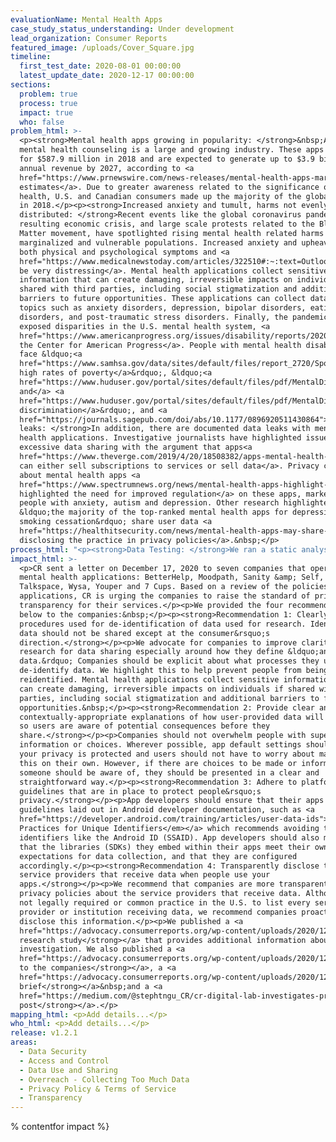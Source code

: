 ```yaml
---
evaluationName: Mental Health Apps
case_study_status_understanding: Under development
lead_organization: Consumer Reports
featured_image: /uploads/Cover_Square.jpg
timeline:
  first_test_date: 2020-08-01 00:00:00
  latest_update_date: 2020-12-17 00:00:00
sections:
  problem: true
  process: true
  impact: true
  who: false
problem_html: >-
  <p><strong>Mental health apps growing in popularity: </strong>&nbsp;App-based
  mental health counseling is a large and growing industry. These apps accounted
  for $587.9 million in 2018 and are expected to generate up to $3.9 billion in
  annual revenue by 2027, according to <a
  href="https://www.prnewswire.com/news-releases/mental-health-apps-market-accounted-for-us-587-9-mn-in-2018-and-is-expected-to-generate-a-revenue-of-us-3-918-40-mn-by-2027--at-a-growth-rate-of-23-7-from-2019--2027--300997559.html">some
  estimates</a>. Due to greater awareness related to the significance of mental
  health, U.S. and Canadian consumers made up the majority of the global market
  in 2018.</p><p><strong>Increased anxiety and tumult, harms not evenly
  distributed: </strong>Recent events like the global coronavirus pandemic, the
  resulting economic crisis, and large scale protests related to the Black Lives
  Matter movement, have spotlighted rising mental health related harms with
  marginalized and vulnerable populations. Increased anxiety and upheaval causes
  both physical and psychological symptoms and <a
  href="https://www.medicalnewstoday.com/articles/322510#:~:text=Outlook,health%20conditions%2C%20such%20as%20depression">can
  be very distressing</a>. Mental health applications collect sensitive
  information that can create damaging, irreversible impacts on individuals if
  shared with third parties, including social stigmatization and additional
  barriers to future opportunities. These applications can collect data around
  topics such as anxiety disorders, depression, bipolar disorders, eating
  disorders, and post-traumatic stress disorders. Finally, the pandemic has
  exposed disparities in the U.S. mental health system, <a
  href="https://www.americanprogress.org/issues/disability/reports/2020/09/10/490221/mental-health-care-severely-inequitable-came-coronavirus-crisis/">reported&nbsp;
  the Center for American Progress</a>. People with mental health disabilities
  face &ldquo;<a
  href="https://www.samhsa.gov/data/sites/default/files/report_2720/Spotlight-2720.html">disproportionately
  high rates of poverty</a>&rdquo;, &ldquo;<a
  href="https://www.huduser.gov/portal/sites/default/files/pdf/MentalDisabilities-FinalPaper.pdf">housing
  and</a> <a
  href="https://www.huduser.gov/portal/sites/default/files/pdf/MentalDisabilities-FinalPaper.pdf">employment
  discrimination</a>&rdquo;, and <a
  href="https://journals.sagepub.com/doi/abs/10.1177/0896920511430864">criminalization</a>.&nbsp;&nbsp;</p><p><strong>Data
  leaks: </strong>In addition, there are documented data leaks with mental
  health applications. Investigative journalists have highlighted issues around
  excessive data sharing with the argument that apps<a
  href="https://www.theverge.com/2019/4/20/18508382/apps-mental-health-smoking-cessation-data-sharing-privacy-facebook-google-advertising">
  can either sell subscriptions to services or sell data</a>. Privacy concerns
  about mental health apps <a
  href="https://www.spectrumnews.org/news/mental-health-apps-highlight-need-for-regulation/">have
  highlighted the need for improved regulation</a> on these apps, marketed to
  people with anxiety, autism and depression. Other research highlighted how
  &ldquo;the majority of the top-ranked mental health apps for depression and
  smoking cessation&rdquo; share user data <a
  href="https://healthitsecurity.com/news/mental-health-apps-may-share-user-data-without-clear-privacy-policies">without
  disclosing the practice in privacy policies</a>.&nbsp;</p>
process_html: "<p><strong>Data Testing: </strong>We ran a static analysis of each Android application. We also worked with <a target=\"_blank\" rel=\"noopener\" href=\"https://www.appcensus.io/\">AppCensus</a>, a company that analyzes app behavior for privacy and security issues, to do an automated analysis of the apps. This research process involved an inspection of the following items:</p><ul><li>Permissions: What access to data and features was requested, and what was actually used?</li><li>Third Party SDKs: What third-party software is bundled with the app when a user installs it, and what role does it play in app behavior?&nbsp;</li><li>Data recipients: Which entities (companies, services, etc.) receive information from the app, and which security and privacy methods / policies do they observe or not</li><li>Personal information: What identifiers (Android ID, Advertising ID, etc.) from the phone are transmitted by the app, and where are these identifiers sent?</li><li>We used the following Android app binaries:&nbsp;<ul><li><a href=\"https://play.google.com/store/apps/details?id=com.betterhelp\">BetterHelp version 1.63</a></li><li><a href=\"https://play.google.com/store/apps/details?id=de.moodpath.android\">MindDoc version 4.2.0</a></li><li><a href=\"https://play.google.com/store/apps/details?id=cc.moov.five\">Sanity &amp; Self version 3.0.6396</a></li><li><a href=\"https://play.google.com/store/apps/details?id=com.talkspace.talkspaceapp\">Talkspace version 3.30.80</a></li><li><a href=\"https://play.google.com/store/apps/details?id=bot.touchkin\">Wysa version 2.4.1</a></li><li>Youper version 8.04.000</li><li><a href=\" https://play.google.com/store/apps/details?id=com.sevencupsoftea.app\">7 Cups version 4.6.9</a></li></ul></li></ul><p><strong>Design analysis (UX + UI):</strong> The user experience, user interface design analysis involved a manual, thorough review of all of the user-interfacing elements of the applications. More specifically, the purpose of this work is to:&nbsp;</p><ul><li>Show how the company empowers and informs users, in support of and/or beyond what they say in the documents (Terms of Service and Privacy Policy)</li><li>Understand how the app works, who this is positioned to.</li><li>Understand how privacy / security are integrated and positioned (including privacy policy and terms of service documentation), including app defaults and permissions</li><li>Identify what the core components of the application featured are in order to do more testing, where necessary.&nbsp;</li><li>Identify areas for sensitive data collection, and potentially cross reference that with app data collection and 3rd party sharing happening simultaneously.</li><li>Capture which app permissions are requested, and if/when these permissions are accessed while using the app.</li><li>We used the following iOS app versions:<ul><li>BetterHelp: iOS app version 9.7</li><li>MindDoc: iOS app version 4.2.1</li><li>Sanity &amp; Self: iOS app version 3.0.6502.180</li><li>Talkspace: iOS app version 8.86.00</li><li>Wysa: iOS app version 5.7.4</li><li>Youper: iOS app version 9.00.000</li><li>7 Cups: iOS app version 4.6.9</li></ul></li></ul><p><strong>Policy review: </strong>Third, the team reviewed the privacy policy and terms of service documents of the applications.</p><ul><li>We referred to the following privacy policies:&nbsp;<ul><li><a href=\"https://www.betterhelp.com/privacy\_\">BetterHelp, updated on September 11, 2020</a></li><li><a href=\"https://mymoodpath.com/en/privacy-policy/\">MindDoc, no update date, reviewed on November 23, 2020</a></li><li><a href=\"https://www.sanityandself.com/privacy/\">Sanity &amp; Self, updated on January 31, 2020</a></li><li><a href=\"https://www.talkspace.com/public/privacy-policy\">Talkspace, updated on January 1, 2020</a></li><li><a href=\"https://legal.wysa.io/privacy-policy\">Wysa, updated on November 19, 2020</a></li><li><a href=\"https://www.youper.ai/privacy-policy\">Youper, updated on February 20, 2020</a></li><li><a href=\"https://www.7cups.com/Documents/PrivacyPolicy\">7 Cups, updated on May 15, 2020</a></li></ul></li></ul>"
impact_html: >-
  <p>CR sent a letter on December 17, 2020 to seven companies that operate
  mental health applications: BetterHelp, Moodpath, Sanity &amp; Self,
  Talkspace, Wysa, Youper and 7 Cups. Based on a review of the policies of these
  applications, CR is urging the companies to raise the standard of privacy and
  transparency for their services.</p><p>We provided the four recommendations
  below to the companies:&nbsp;</p><p><strong>Recommendation 1: Clearly explain
  procedures used for de-identification of data used for research. Identifiable
  data should not be shared except at the consumer&rsquo;s
  direction.</strong></p><p>We advocate for companies to improve clarity on
  research for data sharing especially around how they define &ldquo;anonymized
  data.&rdquo; Companies should be explicit about what processes they use to
  de-identify data. We highlight this to help prevent people from being
  reidentified. Mental health applications collect sensitive information that
  can create damaging, irreversible impacts on individuals if shared with third
  parties, including social stigmatization and additional barriers to future
  opportunities.&nbsp;</p><p><strong>Recommendation 2: Provide clear and
  contextually-appropriate explanations of how user-provided data will be used,
  so users are aware of potential consequences before they
  share.</strong></p><p>Companies should not overwhelm people with superfluous
  information or choices. Wherever possible, app default settings should be that
  your privacy is protected and users should not have to worry about managing
  this on their own. However, if there are choices to be made or information
  someone should be aware of, they should be presented in a clear and
  straightforward way.</p><p><strong>Recommendation 3: Adhere to platform
  guidelines that are in place to protect people&rsquo;s
  privacy.</strong></p><p>App developers should ensure that their apps meet the
  guidelines laid out in Android developer documentation, such as <a
  href="https://developer.android.com/training/articles/user-data-ids"><em>Best
  Practices for Unique Identifiers</em></a> which recommends avoiding the use of
  identifiers like the Android ID (SSAID). App developers should also make sure
  that the libraries (SDKs) they embed within their apps meet their own
  expectations for data collection, and that they are configured
  accordingly.</p><p><strong>Recommendation 4: Transparently disclose the
  service providers that receive data when people use your
  apps.</strong></p><p>We recommend that companies are more transparent in their
  privacy policies about the service providers that receive data. Although it is
  not legally required or common practice in the U.S. to list every service
  provider or institution receiving data, we recommend companies proactively
  disclose this information.</p><p>We published a <a
  href="https://advocacy.consumerreports.org/wp-content/uploads/2020/12/cr_mentalhealth_fullreport_121720.pdf"><strong>full
  research study</strong></a> that provides additional information about our
  investigation. We also published a <a
  href="https://advocacy.consumerreports.org/wp-content/uploads/2020/12/cr_mentalhealth_letter-1.pdf"><strong>letter
  to the companies</strong></a>, a <a
  href="https://advocacy.consumerreports.org/wp-content/uploads/2020/12/cr_mentalhealth_2page.pdf"><strong>2-page
  brief</strong></a>&nbsp;and a <a
  href="https://medium.com/@stephtngu_CR/cr-digital-lab-investigates-privacy-practices-of-mental-health-apps-85b6f710853a"><strong>blog
  post</strong></a>.</p>
mapping_html: <p>Add details...</p>
who_html: <p>Add details...</p>
release: v1.2.1
areas:
  - Data Security
  - Access and Control
  - Data Use and Sharing
  - Overreach - Collecting Too Much Data
  - Privacy Policy & Terms of Service
  - Transparency
---
```


% contentfor impact %}

<br /><br /><br /><br />




